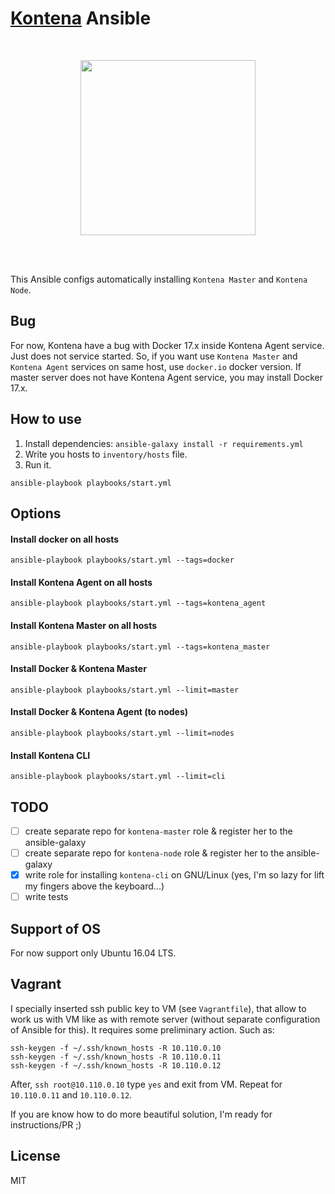 # [Kontena](https://kontena.io/) Ansible

<br />

<p align="center">
    <a href="https://kontena.io/">
        <img src="https://kontena.io/images/kontena-logo.svg" width="280">
    </a>
</p>

<br />
<br />

This Ansible configs automatically installing `Kontena Master` and `Kontena Node`.

## Bug

For now, Kontena have a bug with Docker 17.x inside Kontena Agent service. Just does not service started.
So, if you want use `Kontena Master` and `Kontena Agent` services on same host, use `docker.io` docker version.
If master server does not have Kontena Agent service, you may install Docker 17.x.  

## How to use

1. Install dependencies:
`ansible-galaxy install -r requirements.yml`
2. Write you hosts to `inventory/hosts` file.
3. Run it.
```
ansible-playbook playbooks/start.yml
```

## Options

#### Install docker on all hosts 

```
ansible-playbook playbooks/start.yml --tags=docker
```

#### Install Kontena Agent on all hosts 

```
ansible-playbook playbooks/start.yml --tags=kontena_agent
```

#### Install Kontena Master on all hosts 

```
ansible-playbook playbooks/start.yml --tags=kontena_master
```

#### Install Docker & Kontena Master

```
ansible-playbook playbooks/start.yml --limit=master
```

#### Install Docker & Kontena Agent (to nodes)

```
ansible-playbook playbooks/start.yml --limit=nodes
```

#### Install Kontena CLI

```
ansible-playbook playbooks/start.yml --limit=cli
```


## TODO

* [ ] create separate repo for `kontena-master` role & register her to the ansible-galaxy
* [ ] create separate repo for `kontena-node` role & register her to the ansible-galaxy
* [x] write role for installing `kontena-cli` on GNU/Linux (yes, I'm so lazy for lift my fingers above the keyboard...)
* [ ] write tests

## Support of OS

For now support only Ubuntu 16.04 LTS.

## Vagrant

I specially inserted ssh public key to VM (see `Vagrantfile`), that allow to work us with VM like as with remote server (without separate configuration of Ansible for this).
It requires some preliminary action. Such as:

```
ssh-keygen -f ~/.ssh/known_hosts -R 10.110.0.10
ssh-keygen -f ~/.ssh/known_hosts -R 10.110.0.11
ssh-keygen -f ~/.ssh/known_hosts -R 10.110.0.12
```

After, `ssh root@10.110.0.10` type `yes` and exit from VM. Repeat for `10.110.0.11` and `10.110.0.12`.

If you are know how to do more beautiful solution, I'm ready for instructions/PR ;)

## License

MIT
